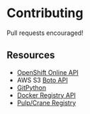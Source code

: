# Contributing

Pull requests encouraged!

## Resources

* [OpenShift Online API](https://access.redhat.com/documentation/en-US/OpenShift_Online/2.0/html-single/REST_API_Guide/index.html)
* AWS S3 [Boto API](https://boto.readthedocs.org/en/latest/s3_tut.html)
* [GitPython](http://gitpython.readthedocs.org/en/stable/tutorial.html)
* [Docker Registry API](http://docs.docker.com/reference/api/registry_api/)
* [Pulp/Crane Registry](http://docs.docker.com/reference/api/registry_api/)
